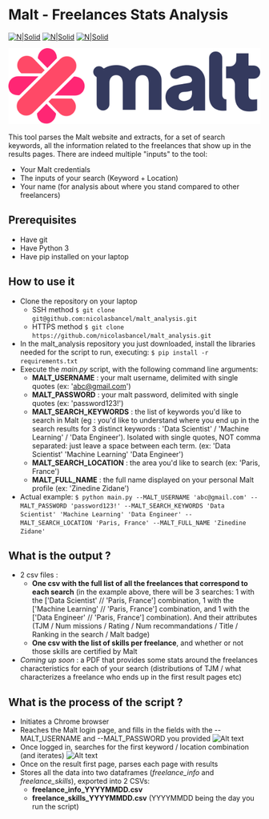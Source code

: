 # Malt - Freelances Stats Analysis

[![N|Solid](https://news.malt.com/wp-content/uploads/2018/03/malt_logo_png.png)](https://www.malt.fr/)
[![N|Solid](https://cldup.com/dTxpPi9lDf.thumb.png)](https://nodesource.com/products/nsolid)
[![N|Solid](https://lever-client-logos.s3.amazonaws.com/2f4de33b-7255-4524-bbb0-cf1a6937143b-1556025055439.png)](https://www.malt.fr/)


[![Alt text](https://github.com/nicolasbancel/malt_analysis/blob/master/img/logo_malt.png "Logo Page")](https://www.malt.fr/)

This tool parses the Malt website and extracts, for a set of search keywords, all the information related to the freelances that show up in the results pages. There are indeed multiple "inputs" to the tool:
- Your Malt credentials
- The inputs of your search (Keyword + Location)
- Your name (for analysis about where you stand compared to other freelancers)

## Prerequisites
- Have git
- Have Python 3
- Have pip
installed on your laptop

## How to use it
- Clone the repository on your laptop
  - SSH method
```$ git clone git@github.com:nicolasbancel/malt_analysis.git```
  - HTTPS method
```$ git clone https://github.com/nicolasbancel/malt_analysis.git```
- In the malt_analysis repository you just downloaded, install the libraries needed for the script to run, executing:
```$ pip install -r requirements.txt```
- Execute the *main.py* script, with the following command line arguments:
  - **MALT_USERNAME** : your malt username, delimited with single quotes (ex: 'abc@gmail.com')
  - **MALT_PASSWORD** : your malt password, delimited with single quotes (ex: 'password123!')
  - **MALT_SEARCH_KEYWORDS** : the list of keywords you'd like to search in Malt (eg : you'd like to understand where you end up in the search results for 3 distinct keywords : 'Data Scientist' / 'Machine Learning' / 'Data Engineer'). Isolated with single quotes, NOT comma separated: just leave a space between each term. (ex: 'Data Scientist' 'Machine Learning' 'Data Engineer')
  - **MALT_SEARCH_LOCATION** : the area you'd like to search (ex: 'Paris, France')
  - **MALT_FULL_NAME** : the full name displayed on your personal Malt profile (ex: 'Zinedine Zidane')
- Actual example:
```$ python main.py --MALT_USERNAME 'abc@gmail.com' --MALT_PASSWORD 'password123!' --MALT_SEARCH_KEYWORDS 'Data Scientist' 'Machine Learning' 'Data Engineer' --MALT_SEARCH_LOCATION 'Paris, France' --MALT_FULL_NAME 'Zinedine Zidane'```

## What is the output ?
- 2 csv files :
  - **One csv with the full list of all the freelances that correspond to each search** (in the example above, there will be 3 searches: 1 with the ['Data Scientist' // 'Paris, France'] combination, 1 with the ['Machine Learning' // 'Paris, France'] combination, and 1 with the ['Data Engineer' // 'Paris, France'] combination). And their attributes (TJM / Num missions / Rating / Num recommandations / Title / Ranking in the search / Malt badge)
  - **One csv with the list of skills per freelance**, and whether or not those skills are certified by Malt
- _Coming up soon_ : a PDF that provides some stats around the freelances characteristics for each of your search (distributions of TJM / what characterizes a freelance who ends up in the first result pages etc)

## What is the process of the script ?
- Initiates a Chrome browser
- Reaches the Malt login page, and fills in the fields with the --MALT_USERNAME and --MALT_PASSWORD you provided
![Alt text](https://github.com/nicolasbancel/malt_analysis/blob/master/img/login_malt.png "Login Page - Malt")
- Once logged in, searches for the first keyword / location combination (and iterates)
![Alt text](https://github.com/nicolasbancel/malt_analysis/blob/master/img/search_malt.png "Login Page - Malt")
- Once on the result first page, parses each page with results
- Stores all the data into two dataframes (_freelance_info_ and _freelance_skills_), exported into 2 CSVs:
  - **freelance_info_YYYYMMDD.csv**
  - **freelance_skills_YYYYMMDD.csv** (YYYYMMDD being the day you run the script)
